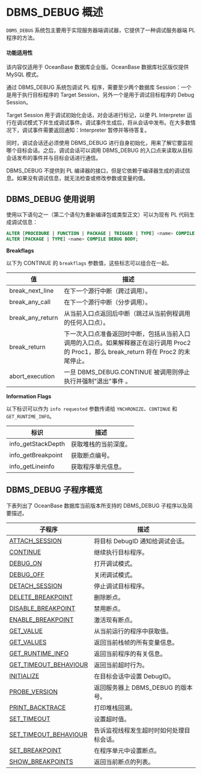 DBMS_DEBUG 概述 
==================================
`DBMS_DEBUG` 系统包主要用于实现服务器端调试器，它提供了一种调试服务器端 PL 程序的方法。

  <main id="notice" >
    <h4>功能适用性</h4>
    <p>该内容仅适用于 OceanBase 数据库企业版。OceanBase 数据库社区版仅提供 MySQL 模式。</p>
  </main>

通过 DBMS_DEBUG 系统包调试 PL 程序，需要至少两个数据库 Session：一个是用于执行目标程序的 Target Session，另外一个是用于调试目标程序的 Debug Session。

Target Session 用于调试初始化会话，对会话进行标记，以便 PL Interpreter 运行在调试模式下并生成调试事件。调试事件生成后，将从会话中发布。在大多数情况下，调试事件需要返回通知：Interpreter 暂停并等待答复。

同时，调试会话还必须使用 DBMS_DEBUG 进行自身初始化，用来了解它要监视哪个目标会话。之后，调试会话可以调用 DBMS_DEBUG 的入口点来读取从目标会话发布的事件并与目标会话进行通信。

DBMS_DEBUG 不提供到 PL 编译器的接口，但是它依赖于编译器生成的调试信息。如果没有调试信息，就无法检查或修改参数或变量的值。

DBMS_DEBUG 使用说明 
------------------------

使用以下语句之一（第二个语句为重新编译包或类型正文）可以为现有 PL 代码生成调试信息：

```sql
ALTER [PROCEDURE | FUNCTION | PACKAGE | TRIGGER | TYPE] <name> COMPILE DEBUG;
ALTER [PACKAGE | TYPE] <name> COMPILE DEBUG BODY;
```



**Breakflags** 

以下为 CONTINUE 的 `breakflags` 参数值，这些标志可以组合在一起。


|      **值**       |                                        **描述**                                         |
|------------------|---------------------------------------------------------------------------------------|
| break_next_line  | 在下一个源行中断（跨过调用）。                                                                       |
| break_any_call   | 在下一个源行中断（分步调用）。                                                                       |
| break_any_return | 从当前入口点返回后中断（跳过从当前例程调用的任何入口点）。                                                         |
| break_return     | 下一次入口点准备返回时中断，包括从当前入口调用的入口点。如果解释器正在运行调用 Proc2 的 Proc1，那么 break_return 将在 Proc2 的末尾停止。 |
| abort_execution  | 一旦 DBMS_DEBUG.CONTINUE 被调用则停止执行并强制"退出"事件 。                                            |



**Information Flags** 

以下标识可以作为 `info requested` 参数传递给 `YNCHRONIZE`、`CONTINUE` 和 `GET_RUNTIME_INFO`。


|       **标识**       |   **描述**   |
|--------------------|------------|
| info_getStackDepth | 获取堆栈的当前深度。 |
| info_getBreakpoint | 获取断点编号。    |
| info_getLineinfo   | 获取程序单元信息。  |



DBMS_DEBUG 子程序概览 
-------------------------

下表列出了 OceanBase 数据库当前版本所支持的 DBMS_DEBUG 子程序以及简要描述。


|                               **子程序**                                |         **描述**          |
|----------------------------------------------------------------------|-------------------------|
| [ATTACH_SESSION](2.attach-session-oracle.md)        | 将目标 DebugID 通知给调试会话。    |
| [CONTINUE](3.continue-oracle.md)              | 继续执行目标程序。               |
| [DEBUG_ON](4.debug-on-oracle.md)              | 打开调试模式。                 |
| [DEBUG_OFF](5.debug-off-oracle.md)             | 关闭调试模式。                 |
| [DETACH_SESSION](6.detach-session-oracle.md)        | 停止调试目标程序。               |
| [DELETE_BREAKPOINT](7.delete-breakpoint-oracle.md)     | 删除断点。                   |
| [DISABLE_BREAKPOINT](8.disable-breakpoint-oracle.md)    | 禁用断点。                   |
| [ENABLE_BREAKPOINT](9.enable-breakpoint-oracle.md)     | 激活现有断点。                 |
| [GET_VALUE](10.get-value-oracle.md)             | 从当前运行的程序中获取值。           |
| [GET_VALUES](11.get-values-oracle.md)            | 返回当前栈帧的所有变量信息。          |
| [GET_RUNTIME_INFO](12.get-runtime-info-oracle.md)      | 返回当前程序的有关信息。            |
| [GET_TIMEOUT_BEHAVIOUR](13.get-timeout-behaviour-oracle.md) | 返回当前超时行为。               |
| [INITIALIZE](14.initialize-oracle.md)            | 在目标会话中设置 DebugID。       |
| [PROBE_VERSION](15.probe-version-oracle.md)         | 返回服务器上 DBMS_DEBUG 的版本号。 |
| [PRINT_BACKTRACE](16.print-backtrace-oracle.md)       | 打印堆栈回溯。                 |
| [SET_TIMEOUT](17.set-timeout-oracle.md)           | 设置超时值。                  |
| [SET_TIMEOUT_BEHAVIOUR](18.set-timeout-behaviour-oracle.md) | 告诉监视线程发生超时时如何处理目标会话。    |
| [SET_BREAKPOINT](19.set-breakpoint-oracle.md)        | 在程序单元中设置断点。             |
| [SHOW_BREAKPOINTS](20.show-breakpoints-oracle.md)      | 返回当前断点的列表。              |



